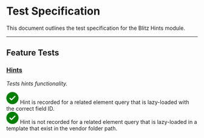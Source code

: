 # Test Specification

This document outlines the test specification for the Blitz Hints module.

---

## Feature Tests

### [Hints](pest/Feature/HintsTest.php)

_Tests hints functionality._

![Pass](https://raw.githubusercontent.com/putyourlightson/craft-generate-test-spec/main/icons/pass.svg) Hint is recorded for a related element query that is lazy-loaded with the correct field ID.  
![Pass](https://raw.githubusercontent.com/putyourlightson/craft-generate-test-spec/main/icons/pass.svg) Hint is not recorded for a related element query that is lazy-loaded in a template that exist in the vendor folder path.  
